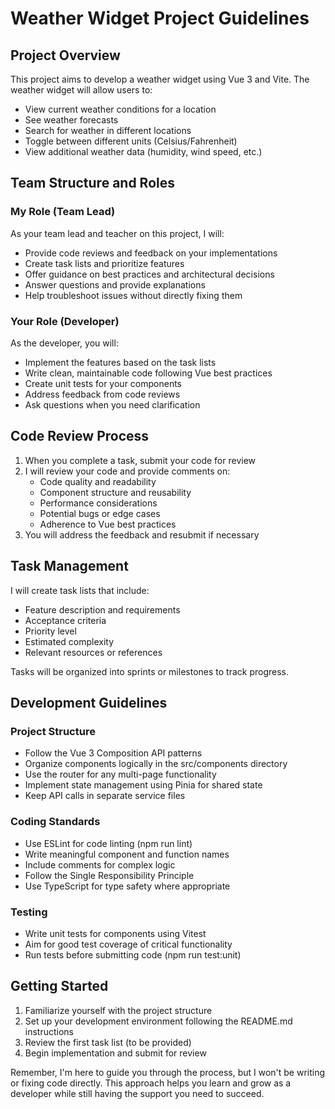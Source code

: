 # Weather Widget Project Guidelines

## Project Overview
This project aims to develop a weather widget using Vue 3 and Vite. The weather widget will allow users to:
- View current weather conditions for a location
- See weather forecasts
- Search for weather in different locations
- Toggle between different units (Celsius/Fahrenheit)
- View additional weather data (humidity, wind speed, etc.)

## Team Structure and Roles

### My Role (Team Lead)
As your team lead and teacher on this project, I will:
- Provide code reviews and feedback on your implementations
- Create task lists and prioritize features
- Offer guidance on best practices and architectural decisions
- Answer questions and provide explanations
- Help troubleshoot issues without directly fixing them

### Your Role (Developer)
As the developer, you will:
- Implement the features based on the task lists
- Write clean, maintainable code following Vue best practices
- Create unit tests for your components
- Address feedback from code reviews
- Ask questions when you need clarification

## Code Review Process
1. When you complete a task, submit your code for review
2. I will review your code and provide comments on:
   - Code quality and readability
   - Component structure and reusability
   - Performance considerations
   - Potential bugs or edge cases
   - Adherence to Vue best practices
3. You will address the feedback and resubmit if necessary

## Task Management
I will create task lists that include:
- Feature description and requirements
- Acceptance criteria
- Priority level
- Estimated complexity
- Relevant resources or references

Tasks will be organized into sprints or milestones to track progress.

## Development Guidelines

### Project Structure
- Follow the Vue 3 Composition API patterns
- Organize components logically in the src/components directory
- Use the router for any multi-page functionality
- Implement state management using Pinia for shared state
- Keep API calls in separate service files

### Coding Standards
- Use ESLint for code linting (npm run lint)
- Write meaningful component and function names
- Include comments for complex logic
- Follow the Single Responsibility Principle
- Use TypeScript for type safety where appropriate

### Testing
- Write unit tests for components using Vitest
- Aim for good test coverage of critical functionality
- Run tests before submitting code (npm run test:unit)

## Getting Started
1. Familiarize yourself with the project structure
2. Set up your development environment following the README.md instructions
3. Review the first task list (to be provided)
4. Begin implementation and submit for review

Remember, I'm here to guide you through the process, but I won't be writing or fixing code directly. This approach helps you learn and grow as a developer while still having the support you need to succeed.
